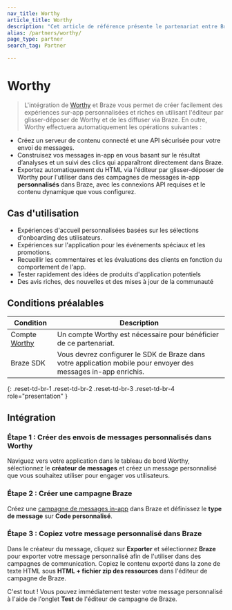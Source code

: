 ```yaml
---
nav_title: Worthy
article_title: Worthy
description: "Cet article de référence présente le partenariat entre Braze et Worthy, une plateforme de personnalisation des messages qui vous permet de créer des expériences in-app riches et personnalisées et de les diffuser via Braze."
alias: /partners/worthy/
page_type: partner
search_tag: Partner

---
```


# Worthy

> L'intégration de [Worthy](https://worthy.ai/) et Braze vous permet de créer facilement des expériences sur-app personnalisées et riches en utilisant l'éditeur par glisser-déposer de Worthy et de les diffuser via Braze. En outre, Worthy effectuera automatiquement les opérations suivantes :

- Créez un serveur de contenu connecté et une API sécurisée pour votre envoi de messages.
- Construisez vos messages in-app en vous basant sur le résultat d’analyses et un suivi des clics qui apparaîtront directement dans Braze.
- Exportez automatiquement du HTML via l'éditeur par glisser-déposer de Worthy pour l'utiliser dans des campagnes de messages in-app **personnalisés** dans Braze, avec les connexions API requises et le contenu dynamique que vous configurez.

## Cas d'utilisation

- Expériences d'accueil personnalisées basées sur les sélections d'onboarding des utilisateurs.
- Expériences sur l'application pour les événements spéciaux et les promotions.
- Recueillir les commentaires et les évaluations des clients en fonction du comportement de l'app.
- Tester rapidement des idées de produits d'application potentiels
- Des avis riches, des nouvelles et des mises à jour de la communauté

## Conditions préalables

| Condition | Description |
| --- | --- |
| Compte [Worthy](https://worthy.ai/) | Un compte Worthy est nécessaire pour bénéficier de ce partenariat. |
| Braze SDK | Vous devrez configurer le SDK de Braze dans votre application mobile pour envoyer des messages in-app enrichis. |
{: .reset-td-br-1 .reset-td-br-2 .reset-td-br-3 .reset-td-br-4 role="presentation" }

## Intégration

### Étape 1 : Créer des envois de messages personnalisés dans Worthy

Naviguez vers votre application dans le tableau de bord Worthy, sélectionnez le **créateur de messages** et créez un message personnalisé que vous souhaitez utiliser pour engager vos utilisateurs.

### Étape 2 : Créer une campagne Braze

Créez une [campagne de messages in-app]({{site.baseurl}}/user_guide/message_building_by_channel/in-app_messages/create/) dans Braze et définissez le **type de message** sur **Code personnalisé**.

### Étape 3 : Copiez votre message personnalisé dans Braze

Dans le créateur du message, cliquez sur **Exporter** et sélectionnez **Braze** pour exporter votre message personnalisé afin de l'utiliser dans des campagnes de communication. Copiez le contenu exporté dans la zone de texte HTML sous **HTML + fichier zip des ressources** dans l'éditeur de campagne de Braze.

C'est tout ! Vous pouvez immédiatement tester votre message personnalisé à l'aide de l'onglet **Test** de l'éditeur de campagne de Braze. 
